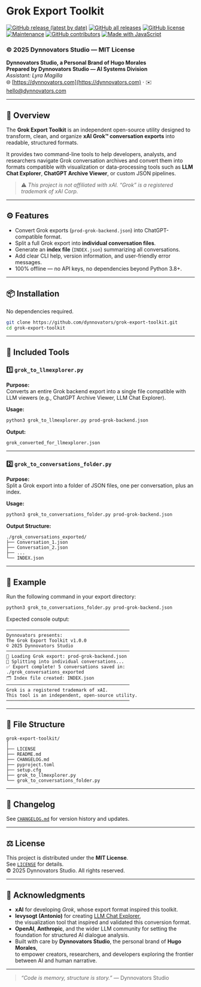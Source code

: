 # Grok Export Toolkit

[![GitHub release (latest by date)](https://img.shields.io/github/v/release/hugoamorales/grok_export_toolkit?logo=github)](https://github.com/hugoamorales/grok_export_toolkit/releases/latest)
[![GitHub all releases](https://img.shields.io/github/downloads/hugoamorales/grok_export_toolkit/total?logo=github)](https://github.com/hugoamorales/grok_export_toolkit/releases)
[![GitHub license](https://img.shields.io/github/license/hugoamorales/grok_export_toolkit)](https://github.com/hugoamorales/grok_export_toolkit/blob/main/LICENSE)
[![Maintenance](https://img.shields.io/maintenance/yes/2025?color=brightgreen)](https://github.com/hugoamorales/grok_export_toolkit/commits/main)
[![GitHub contributors](https://img.shields.io/github/contributors/hugoamorales/grok_export_toolkit)](https://github.com/hugoamorales/grok_export_toolkit/graphs/contributors)
[![Made with JavaScript](https://img.shields.io/badge/Made%20with-Python-blue)](#)

### © 2025 Dynnovators Studio — MIT License  
**Dynnovators Studio, a Personal Brand of Hugo Morales**  
**Prepared by Dynnovators Studio — AI Systems Division**  
*Assistant: Lyra Magilla*  
🌐 [https://dynnovators.com](https://dynnovators.com) · ✉️ hello@dynnovators.com

---

## 🧠 Overview

The **Grok Export Toolkit** is an independent open-source utility designed to transform, clean, and organize **xAI Grok™ conversation exports** into readable, structured formats.

It provides two command-line tools to help developers, analysts, and researchers navigate Grok conversation archives and convert them into formats compatible with visualization or data-processing tools such as **LLM Chat Explorer**, **ChatGPT Archive Viewer**, or custom JSON pipelines.

> ⚠️ *This project is not affiliated with xAI. “Grok” is a registered trademark of xAI Corp.*

---

## ⚙️ Features

- Convert Grok exports (`prod-grok-backend.json`) into ChatGPT-compatible format.  
- Split a full Grok export into **individual conversation files**.  
- Generate an **index file** (`INDEX.json`) summarizing all conversations.  
- Add clear CLI help, version information, and user-friendly error messages.  
- 100% offline — no API keys, no dependencies beyond Python 3.8+.  

---

## 📦 Installation

No dependencies required.

```bash
git clone https://github.com/dynnovators/grok-export-toolkit.git
cd grok-export-toolkit
```

---

## 🧩 Included Tools

### 1️⃣ `grok_to_llmexplorer.py`

**Purpose:**  
Converts an entire Grok backend export into a single file compatible with LLM viewers (e.g., ChatGPT Archive Viewer, LLM Chat Explorer).

**Usage:**
```bash
python3 grok_to_llmexplorer.py prod-grok-backend.json
```

**Output:**
```
grok_converted_for_llmexplorer.json
```

---

### 2️⃣ `grok_to_conversations_folder.py`

**Purpose:**  
Split a Grok export into a folder of JSON files, one per conversation, plus an index.

**Usage:**
```bash
python3 grok_to_conversations_folder.py prod-grok-backend.json
```

**Output Structure:**
```
./grok_conversations_exported/
├── Conversation_1.json
├── Conversation_2.json
├── ...
└── INDEX.json
```

---

## 🧾 Example

Run the following command in your export directory:

```bash
python3 grok_to_conversations_folder.py prod-grok-backend.json
```

Expected console output:

```
──────────────────────────────────────────────
Dynnovators presents:
The Grok Export Toolkit v1.0.0
© 2025 Dynnovators Studio
──────────────────────────────────────────────
📂 Loading Grok export: prod-grok-backend.json
🔄 Splitting into individual conversations...
✅ Export complete! 5 conversations saved in: ./grok_conversations_exported
🗂️ Index file created: INDEX.json
──────────────────────────────────────────────
Grok is a registered trademark of xAI.
This tool is an independent, open-source utility.
──────────────────────────────────────────────
```

---

## 🧰 File Structure

```
grok-export-toolkit/
│
├── LICENSE
├── README.md
├── CHANGELOG.md
├── pyproject.toml
├── setup.cfg
├── grok_to_llmexplorer.py
└── grok_to_conversations_folder.py

```

---

## 🧾 Changelog

See [`CHANGELOG.md`](CHANGELOG.md) for version history and updates.

---

## ⚖️ License

This project is distributed under the **MIT License**.  
See [`LICENSE`](LICENSE) for details.  
© 2025 Dynnovators Studio. All rights reserved.

---

## 🙏 Acknowledgments

- **xAI** for developing *Grok*, whose export format inspired this toolkit.  
- **levysogt (Antonio)** for creating [LLM Chat Explorer](https://github.com/levysoft/llm-chat-explorer),  
  the visualization tool that inspired and validated this conversion format.  
- **OpenAI**, **Anthropic**, and the wider LLM community for setting the foundation for structured AI dialogue analysis.  
- Built with care by **Dynnovators Studio**, the personal brand of **Hugo Morales**,  
  to empower creators, researchers, and developers exploring the frontier between AI and human narrative.

---

> *“Code is memory, structure is story.”* — Dynnovators Studio
